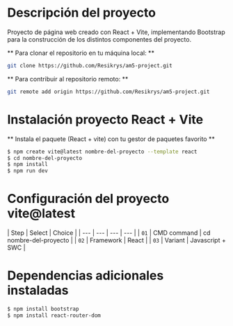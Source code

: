 # Descripción del proyecto

Proyecto de página web creado con React + Vite, implementando Bootstrap para la construcción de los distintos componentes del proyecto.

** Para clonar el repositorio en tu máquina local: **

```sh
git clone https://github.com/Resikrys/am5-project.git
```
** Para contribuir al repositorio remoto: **

```sh
git remote add origin https://github.com/Resikrys/am5-project.git
```

# Instalación proyecto React + Vite

** Instala el paquete (React + vite) con tu gestor de paquetes favorito **

```sh
$ npm create vite@latest nombre-del-proyecto --template react
$ cd nombre-del-proyecto
$ npm install
$ npm run dev
```

# Configuración del proyecto vite@latest

| Step | Select | Choice |
| --- | --- | --- | --- |
| `01` | CMD command | cd nombre-del-proyecto |
| `02` | Framework | React |
| `03` | Variant | Javascript + SWC |

# Dependencias adicionales instaladas

```sh
$ npm install bootstrap
$ npm install react-router-dom
```